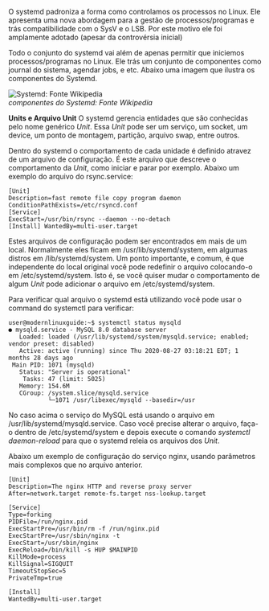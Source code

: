 O systemd padroniza a forma como controlamos os processos no Linux. Ele apresenta uma nova abordagem para a gestão de processos/programas e trás compatibilidade com o SysV e o LSB. Por este motivo ele foi amplamente adotado (apesar da controvérsia inicial)

Todo o conjunto do systemd vai além de apenas permitir que iniciemos processos/programas no Linux. Ele trás um conjunto de componentes como journal do sistema, agendar jobs, e etc. Abaixo uma imagem que ilustra os componentes do Systemd.


![Systemd: Fonte Wikipedia](https://upload.wikimedia.org/wikipedia/commons/thumb/3/35/Systemd_components.svg/440px-Systemd_components.svg.png "Systemd")  
*componentes do Systemd: Fonte Wikipedia*


**Units e Arquivo Unit**
O systemd gerencia entidades que são conhecidas pelo nome genérico <i>Unit</i>. Essa <i>Unit</i> pode ser um serviço, um socket, um device, um ponto de montagem, partição, arquivo swap, entre outros.

Dentro do systemd o comportamento de cada unidade é definido atravez de um arquivo de configuração. É este arquivo que descreve o comportamento da <i>Unit</i>, como iniciar e parar por exemplo. Abaixo um exemplo do arquivo do rsync.service:

```text
[Unit]
Description=fast remote file copy program daemon ConditionPathExists=/etc/rsyncd.conf
[Service]
ExecStart=/usr/bin/rsync --daemon --no-detach
[Install] WantedBy=multi-user.target
```
Estes arquivos de configuração podem ser encontrados em mais de um local. Normalmente eles ficam em /usr/lib/systemd/system, em algumas distros em /lib/systemd/system. Um ponto importante, e comum, é que independente do local original você pode redefinir o arquivo colocando-o em /etc/systemd/system. Isto é, se você quiser mudar o comportamento de algum <i>Unit</i> pode adicionar o arquivo em /etc/systemd/system.

Para verificar qual arquivo o systemd está utilizando você pode usar o command do systemctl para verificar:
```console
user@modernlinuxguide:~$ systemctl status mysqld
● mysqld.service - MySQL 8.0 database server
   Loaded: loaded (/usr/lib/systemd/system/mysqld.service; enabled; vendor preset: disabled)
   Active: active (running) since Thu 2020-08-27 03:18:21 EDT; 1 months 28 days ago
 Main PID: 1071 (mysqld)
   Status: "Server is operational"
    Tasks: 47 (limit: 5025)
   Memory: 154.6M
   CGroup: /system.slice/mysqld.service
           └─1071 /usr/libexec/mysqld --basedir=/usr
```
No caso acima o serviço do MySQL está usando o arquivo em /usr/lib/systemd/mysqld.service. Caso você precise alterar o arquivo, faça-o dentro de /etc/systemd/system e depois execute o comando <i>systemctl daemon-reload</i> para que o systemd releia os arquivos dos <i>Unit</i>.

Abaixo um exemplo de configuração do serviço nginx, usando parâmetros mais complexos que no arquivo anterior.
```text
[Unit]
Description=The nginx HTTP and reverse proxy server 
After=network.target remote-fs.target nss-lookup.target

[Service]
Type=forking
PIDFile=/run/nginx.pid 
ExecStartPre=/usr/bin/rm -f /run/nginx.pid 
ExecStartPre=/usr/sbin/nginx -t 
ExecStart=/usr/sbin/nginx 
ExecReload=/bin/kill -s HUP $MAINPID 
KillMode=process
KillSignal=SIGQUIT
TimeoutStopSec=5
PrivateTmp=true

[Install] 
WantedBy=multi-user.target
```
